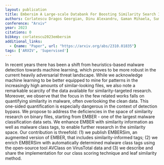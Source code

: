 ```yaml
---
layout: publication
title: Embersim A Large-scale Databank For Boosting Similarity Search In Malware Analysis
authors: Corlatescu Dragos Georgian, Dinu Alexandru, Gaman Mihaela, Sumedrea Paul
conference: "Arxiv"
year: 2023
citations: 0
bibkey: corlatescu2023embersim
additional_links:
  - {name: "Paper", url: "https://arxiv.org/abs/2310.01835"}
tags: ['ARXIV', 'Supervised']
---
```

In recent years there has been a shift from heuristics-based malware
detection towards machine learning, which proves to be more robust in the
current heavily adversarial threat landscape. While we acknowledge machine
learning to be better equipped to mine for patterns in the increasingly high
amounts of similar-looking files, we also note a remarkable scarcity of the
data available for similarity-targeted research. Moreover, we observe that the
focus in the few related works falls on quantifying similarity in malware,
often overlooking the clean data. This one-sided quantification is especially
dangerous in the context of detection bypass. We propose to address the
deficiencies in the space of similarity research on binary files, starting from
EMBER - one of the largest malware classification data sets. We enhance EMBER
with similarity information as well as malware class tags, to enable further
research in the similarity space. Our contribution is threefold: (1) we publish
EMBERSim, an augmented version of EMBER, that includes similarity-informed
tags; (2) we enrich EMBERSim with automatically determined malware class tags
using the open-source tool AVClass on VirusTotal data and (3) we describe and
share the implementation for our class scoring technique and leaf similarity
method.
